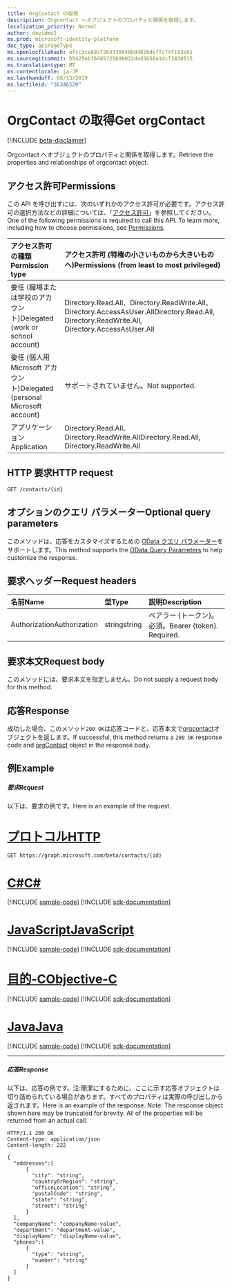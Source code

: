 ```yaml
---
title: OrgContact の取得
description: Orgcontact へオブジェクトのプロパティと関係を取得します。
localization_priority: Normal
author: davidmu1
ms.prod: microsoft-identity-platform
doc_type: apiPageType
ms.openlocfilehash: efcc3ce892f264330048bd482bdeffc74f193e91
ms.sourcegitcommit: b5425ebf648572569b032ded5b56e1dcf3830515
ms.translationtype: MT
ms.contentlocale: ja-JP
ms.lasthandoff: 08/13/2019
ms.locfileid: "36346520"
---
```

# <a name="get-orgcontact"></a><span data-ttu-id="7d1e4-103">OrgContact の取得</span><span class="sxs-lookup"><span data-stu-id="7d1e4-103">Get orgContact</span></span>

[!INCLUDE [beta-disclaimer](../../includes/beta-disclaimer.md)]

<span data-ttu-id="7d1e4-104">Orgcontact へオブジェクトのプロパティと関係を取得します。</span><span class="sxs-lookup"><span data-stu-id="7d1e4-104">Retrieve the properties and relationships of orgcontact object.</span></span>
## <a name="permissions"></a><span data-ttu-id="7d1e4-105">アクセス許可</span><span class="sxs-lookup"><span data-stu-id="7d1e4-105">Permissions</span></span>
<span data-ttu-id="7d1e4-p101">この API を呼び出すには、次のいずれかのアクセス許可が必要です。アクセス許可の選択方法などの詳細については、「[アクセス許可](/graph/permissions-reference)」を参照してください。</span><span class="sxs-lookup"><span data-stu-id="7d1e4-p101">One of the following permissions is required to call this API. To learn more, including how to choose permissions, see [Permissions](/graph/permissions-reference).</span></span>

|<span data-ttu-id="7d1e4-108">アクセス許可の種類</span><span class="sxs-lookup"><span data-stu-id="7d1e4-108">Permission type</span></span>      | <span data-ttu-id="7d1e4-109">アクセス許可 (特権の小さいものから大きいものへ)</span><span class="sxs-lookup"><span data-stu-id="7d1e4-109">Permissions (from least to most privileged)</span></span>              |
|:--------------------|:---------------------------------------------------------|
|<span data-ttu-id="7d1e4-110">委任 (職場または学校のアカウント)</span><span class="sxs-lookup"><span data-stu-id="7d1e4-110">Delegated (work or school account)</span></span> | <span data-ttu-id="7d1e4-111">Directory.Read.All、Directory.ReadWrite.All、Directory.AccessAsUser.All</span><span class="sxs-lookup"><span data-stu-id="7d1e4-111">Directory.Read.All, Directory.ReadWrite.All, Directory.AccessAsUser.All</span></span>    |
|<span data-ttu-id="7d1e4-112">委任 (個人用 Microsoft アカウント)</span><span class="sxs-lookup"><span data-stu-id="7d1e4-112">Delegated (personal Microsoft account)</span></span> | <span data-ttu-id="7d1e4-113">サポートされていません。</span><span class="sxs-lookup"><span data-stu-id="7d1e4-113">Not supported.</span></span>    |
|<span data-ttu-id="7d1e4-114">アプリケーション</span><span class="sxs-lookup"><span data-stu-id="7d1e4-114">Application</span></span> | <span data-ttu-id="7d1e4-115">Directory.Read.All、Directory.ReadWrite.All</span><span class="sxs-lookup"><span data-stu-id="7d1e4-115">Directory.Read.All, Directory.ReadWrite.All</span></span> |

## <a name="http-request"></a><span data-ttu-id="7d1e4-116">HTTP 要求</span><span class="sxs-lookup"><span data-stu-id="7d1e4-116">HTTP request</span></span>
<!-- { "blockType": "ignored" } -->
```http
GET /contacts/{id}
```
## <a name="optional-query-parameters"></a><span data-ttu-id="7d1e4-117">オプションのクエリ パラメーター</span><span class="sxs-lookup"><span data-stu-id="7d1e4-117">Optional query parameters</span></span>
<span data-ttu-id="7d1e4-118">このメソッドは、応答をカスタマイズするための [OData クエリ パラメーター](https://developer.microsoft.com/graph/docs/concepts/query_parameters)をサポートします。</span><span class="sxs-lookup"><span data-stu-id="7d1e4-118">This method supports the [OData Query Parameters](https://developer.microsoft.com/graph/docs/concepts/query_parameters) to help customize the response.</span></span>

## <a name="request-headers"></a><span data-ttu-id="7d1e4-119">要求ヘッダー</span><span class="sxs-lookup"><span data-stu-id="7d1e4-119">Request headers</span></span>
| <span data-ttu-id="7d1e4-120">名前</span><span class="sxs-lookup"><span data-stu-id="7d1e4-120">Name</span></span>       | <span data-ttu-id="7d1e4-121">型</span><span class="sxs-lookup"><span data-stu-id="7d1e4-121">Type</span></span> | <span data-ttu-id="7d1e4-122">説明</span><span class="sxs-lookup"><span data-stu-id="7d1e4-122">Description</span></span>|
|:-----------|:------|:----------|
| <span data-ttu-id="7d1e4-123">Authorization</span><span class="sxs-lookup"><span data-stu-id="7d1e4-123">Authorization</span></span>  | <span data-ttu-id="7d1e4-124">string</span><span class="sxs-lookup"><span data-stu-id="7d1e4-124">string</span></span>  | <span data-ttu-id="7d1e4-p102">ベアラー {トークン}。必須。</span><span class="sxs-lookup"><span data-stu-id="7d1e4-p102">Bearer {token}. Required.</span></span> |

## <a name="request-body"></a><span data-ttu-id="7d1e4-127">要求本文</span><span class="sxs-lookup"><span data-stu-id="7d1e4-127">Request body</span></span>
<span data-ttu-id="7d1e4-128">このメソッドには、要求本文を指定しません。</span><span class="sxs-lookup"><span data-stu-id="7d1e4-128">Do not supply a request body for this method.</span></span>

## <a name="response"></a><span data-ttu-id="7d1e4-129">応答</span><span class="sxs-lookup"><span data-stu-id="7d1e4-129">Response</span></span>

<span data-ttu-id="7d1e4-130">成功した場合、このメソッド`200 OK`は応答コードと、応答本文で[orgcontact](../resources/orgcontact.md)オブジェクトを返します。</span><span class="sxs-lookup"><span data-stu-id="7d1e4-130">If successful, this method returns a `200 OK` response code and [orgContact](../resources/orgcontact.md) object in the response body.</span></span>
## <a name="example"></a><span data-ttu-id="7d1e4-131">例</span><span class="sxs-lookup"><span data-stu-id="7d1e4-131">Example</span></span>
##### <a name="request"></a><span data-ttu-id="7d1e4-132">要求</span><span class="sxs-lookup"><span data-stu-id="7d1e4-132">Request</span></span>
<span data-ttu-id="7d1e4-133">以下は、要求の例です。</span><span class="sxs-lookup"><span data-stu-id="7d1e4-133">Here is an example of the request.</span></span>

# <a name="httptabhttp"></a>[<span data-ttu-id="7d1e4-134">プロトコル</span><span class="sxs-lookup"><span data-stu-id="7d1e4-134">HTTP</span></span>](#tab/http)
<!-- {
  "blockType": "request",
  "name": "get_orgcontact"
}-->
```http
GET https://graph.microsoft.com/beta/contacts/{id}
```
# <a name="ctabcsharp"></a>[<span data-ttu-id="7d1e4-135">C#</span><span class="sxs-lookup"><span data-stu-id="7d1e4-135">C#</span></span>](#tab/csharp)
[!INCLUDE [sample-code](../includes/snippets/csharp/get-orgcontact-csharp-snippets.md)]
[!INCLUDE [sdk-documentation](../includes/snippets/snippets-sdk-documentation-link.md)]

# <a name="javascripttabjavascript"></a>[<span data-ttu-id="7d1e4-136">JavaScript</span><span class="sxs-lookup"><span data-stu-id="7d1e4-136">JavaScript</span></span>](#tab/javascript)
[!INCLUDE [sample-code](../includes/snippets/javascript/get-orgcontact-javascript-snippets.md)]
[!INCLUDE [sdk-documentation](../includes/snippets/snippets-sdk-documentation-link.md)]

# <a name="objective-ctabobjc"></a>[<span data-ttu-id="7d1e4-137">目的-C</span><span class="sxs-lookup"><span data-stu-id="7d1e4-137">Objective-C</span></span>](#tab/objc)
[!INCLUDE [sample-code](../includes/snippets/objc/get-orgcontact-objc-snippets.md)]
[!INCLUDE [sdk-documentation](../includes/snippets/snippets-sdk-documentation-link.md)]

# <a name="javatabjava"></a>[<span data-ttu-id="7d1e4-138">Java</span><span class="sxs-lookup"><span data-stu-id="7d1e4-138">Java</span></span>](#tab/java)
[!INCLUDE [sample-code](../includes/snippets/java/get-orgcontact-java-snippets.md)]
[!INCLUDE [sdk-documentation](../includes/snippets/snippets-sdk-documentation-link.md)]

---

##### <a name="response"></a><span data-ttu-id="7d1e4-139">応答</span><span class="sxs-lookup"><span data-stu-id="7d1e4-139">Response</span></span>
<span data-ttu-id="7d1e4-p103">以下は、応答の例です。注:簡潔にするために、ここに示す応答オブジェクトは切り詰められている場合があります。すべてのプロパティは実際の呼び出しから返されます。</span><span class="sxs-lookup"><span data-stu-id="7d1e4-p103">Here is an example of the response. Note: The response object shown here may be truncated for brevity. All of the properties will be returned from an actual call.</span></span>
<!-- {
  "blockType": "response",
  "truncated": true,
  "@odata.type": "microsoft.graph.orgcontact"
} -->
```http
HTTP/1.1 200 OK
Content-type: application/json
Content-length: 222

{
  "addresses":[
      {
        "city": "string",
        "countryOrRegion": "string",
        "officeLocation": "string",
        "postalCode": "string",
        "state": "string",
        "street": "string"
      }
  ],
  "companyName": "companyName-value",
  "department": "department-value",
  "displayName": "displayName-value",
  "phones":[
      {
        "type": "string",
        "number": "string"
      }
  ]
}
```

<!-- uuid: 8fcb5dbc-d5aa-4681-8e31-b001d5168d79
2015-10-25 14:57:30 UTC -->
<!--
{
  "type": "#page.annotation",
  "description": "Get orgContact",
  "keywords": "",
  "section": "documentation",
  "tocPath": "",
  "suppressions": [
  ]
}
-->
